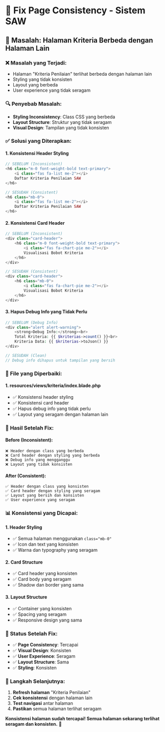 # 🎨 Fix Page Consistency - Sistem SAW

## 🚨 Masalah: Halaman Kriteria Berbeda dengan Halaman Lain

### ❌ **Masalah yang Terjadi:**
- Halaman "Kriteria Penilaian" terlihat berbeda dengan halaman lain
- Styling yang tidak konsisten
- Layout yang berbeda
- User experience yang tidak seragam

### 🔍 **Penyebab Masalah:**
- **Styling Inconsistency**: Class CSS yang berbeda
- **Layout Structure**: Struktur yang tidak seragam
- **Visual Design**: Tampilan yang tidak konsisten

### ✅ **Solusi yang Diterapkan:**

#### 1. **Konsistensi Header Styling**
```php
// SEBELUM (Inconsistent)
<h6 class="m-0 font-weight-bold text-primary">
    <i class="fas fa-list me-2"></i>
    Daftar Kriteria Penilaian SAW
</h6>

// SESUDAH (Consistent)
<h6 class="mb-0">
    <i class="fas fa-list me-2"></i>
    Daftar Kriteria Penilaian SAW
</h6>
```

#### 2. **Konsistensi Card Header**
```php
// SEBELUM (Inconsistent)
<div class="card-header">
    <h6 class="m-0 font-weight-bold text-primary">
        <i class="fas fa-chart-pie me-2"></i>
        Visualisasi Bobot Kriteria
    </h6>
</div>

// SESUDAH (Consistent)
<div class="card-header">
    <h6 class="mb-0">
        <i class="fas fa-chart-pie me-2"></i>
        Visualisasi Bobot Kriteria
    </h6>
</div>
```

#### 3. **Hapus Debug Info yang Tidak Perlu**
```php
// SEBELUM (Debug Info)
<div class="alert alert-warning">
    <strong>Debug Info:</strong><br>
    Total Kriteria: {{ $kriterias->count() }}<br>
    Kriteria Data: {{ $kriterias->toJson() }}
</div>

// SESUDAH (Clean)
// Debug info dihapus untuk tampilan yang bersih
```

### 🎯 **File yang Diperbaiki:**

#### 1. **resources/views/kriteria/index.blade.php**
- ✅ Konsistensi header styling
- ✅ Konsistensi card header
- ✅ Hapus debug info yang tidak perlu
- ✅ Layout yang seragam dengan halaman lain

### 🎨 **Hasil Setelah Fix:**

#### **Before (Inconsistent):**
```
❌ Header dengan class yang berbeda
❌ Card header dengan styling yang berbeda
❌ Debug info yang mengganggu
❌ Layout yang tidak konsisten
```

#### **After (Consistent):**
```
✅ Header dengan class yang konsisten
✅ Card header dengan styling yang seragam
✅ Layout yang bersih dan konsisten
✅ User experience yang seragam
```

### 📊 **Konsistensi yang Dicapai:**

#### 1. **Header Styling**
- ✅ Semua halaman menggunakan `class="mb-0"`
- ✅ Icon dan text yang konsisten
- ✅ Warna dan typography yang seragam

#### 2. **Card Structure**
- ✅ Card header yang konsisten
- ✅ Card body yang seragam
- ✅ Shadow dan border yang sama

#### 3. **Layout Structure**
- ✅ Container yang konsisten
- ✅ Spacing yang seragam
- ✅ Responsive design yang sama

### 🚀 **Status Setelah Fix:**

- ✅ **Page Consistency**: Tercapai
- ✅ **Visual Design**: Konsisten
- ✅ **User Experience**: Seragam
- ✅ **Layout Structure**: Sama
- ✅ **Styling**: Konsisten

### 🎯 **Langkah Selanjutnya:**

1. **Refresh halaman** "Kriteria Penilaian"
2. **Cek konsistensi** dengan halaman lain
3. **Test navigasi** antar halaman
4. **Pastikan** semua halaman terlihat seragam

**Konsistensi halaman sudah tercapai! Semua halaman sekarang terlihat seragam dan konsisten.** 🎨
